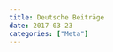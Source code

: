 ```yaml
---
title: Deutsche Beiträge
date: 2017-03-23
categories: ["Meta"]
---
```


<!-- I have been blogging since 2006, business-wise 2011.

But I deleted older / irrelevant articles only to keep relevant things for my dear reader.

If you want to give feedback to me, don't hesitate to send me a message. -->
